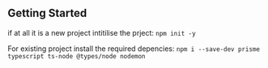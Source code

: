 ## Getting Started

if at all it is a new project intitilise the prject:
`npm init -y `

For existing project install the required depencies:
`npm i --save-dev prisme typescript ts-node @types/node nodemon`

